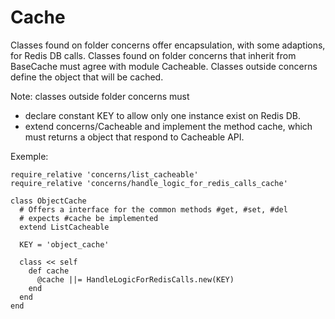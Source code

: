 # Cache

Classes found on folder concerns offer encapsulation, with some adaptions, for Redis DB calls.
Classes found on folder concerns that inherit from BaseCache must agree with module Cacheable.
Classes outside concerns define the object that will be cached.

Note: classes outside folder concerns must

- declare constant KEY to allow only one instance exist on Redis DB.
- extend concerns/Cacheable and implement the method cache, which must returns a object that respond to Cacheable API.

Exemple:

    require_relative 'concerns/list_cacheable'
    require_relative 'concerns/handle_logic_for_redis_calls_cache'

    class ObjectCache
      # Offers a interface for the common methods #get, #set, #del
      # expects #cache be implemented
      extend ListCacheable

      KEY = 'object_cache'

      class << self
        def cache
          @cache ||= HandleLogicForRedisCalls.new(KEY)
        end
      end
    end
